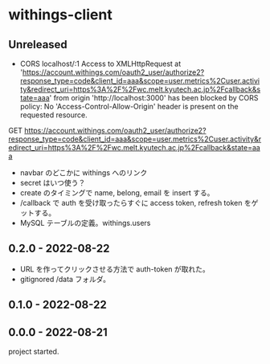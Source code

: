 # withings-client

## Unreleased
- CORS
localhost/:1 Access to XMLHttpRequest at 'https://account.withings.com/oauth2_user/authorize2?response_type=code&client_id=aaa&scope=user.metrics%2Cuser.activity&redirect_uri=https%3A%2F%2Fwc.melt.kyutech.ac.jp%2Fcallback&state=aaa' from origin 'http://localhost:3000' has been blocked by CORS policy: No 'Access-Control-Allow-Origin' header is present on the requested resource.

GET https://account.withings.com/oauth2_user/authorize2?response_type=code&client_id=aaa&scope=user.metrics%2Cuser.activity&redirect_uri=https%3A%2F%2Fwc.melt.kyutech.ac.jp%2Fcallback&state=aaa

- navbar のどこかに withings へのリンク
- secret はいつ使う？
- create のタイミングで name, belong, email を insert する。
- /callback で auth を受け取ったらすぐに access token, refresh token をゲットする。
- MySQL テーブルの定義。withings.users


## 0.2.0 - 2022-08-22
- URL を作ってクリックさせる方法で auth-token が取れた。
- gitignored /data フォルダ。


## 0.1.0 - 2022-08-22

## 0.0.0 - 2022-08-21
project started.
